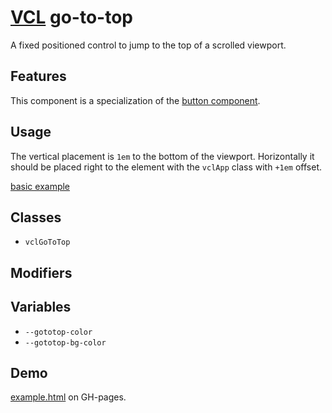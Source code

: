 # [VCL](https://github.com/vcl/doc) go-to-top

A fixed positioned control to jump to the top of a scrolled viewport.

## Features

This component is a specialization of the
[button component](https://github.com/vcl/button).

## Usage

The vertical placement is `1em` to the bottom of the viewport.
Horizontally it should be placed right to the element with
the `vclApp` class with `+1em` offset.

[basic example](/demo/example.html)

## Classes

- `vclGoToTop`

## Modifiers

## Variables

- `--gototop-color`
- `--gototop-bg-color`

## Demo

[example.html](/demo/example.html) on GH-pages.
